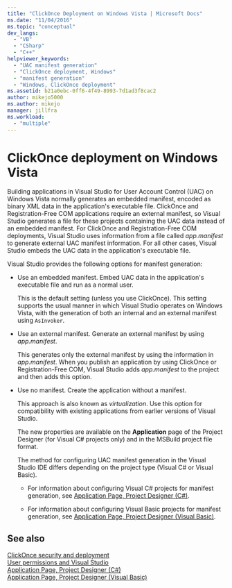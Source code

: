 ```yaml
---
title: "ClickOnce Deployment on Windows Vista | Microsoft Docs"
ms.date: "11/04/2016"
ms.topic: "conceptual"
dev_langs: 
  - "VB"
  - "CSharp"
  - "C++"
helpviewer_keywords: 
  - "UAC manifest generation"
  - "ClickOnce deployment, Windows"
  - "manifest generation"
  - "Windows, ClickOnce deployment"
ms.assetid: b21a0ebc-0ff6-4f49-8993-7d1ad3f8cac2
author: mikejo5000
ms.author: mikejo
manager: jillfra
ms.workload: 
  - "multiple"
---
```

# ClickOnce deployment on Windows Vista

Building applications in Visual Studio for User Account Control (UAC) on Windows Vista normally generates an embedded manifest, encoded as binary XML data in the application's executable file.  ClickOnce and Registration-Free COM applications require an external manifest, so Visual Studio generates a file for these  projects containing the UAC data instead of an embedded manifest. For ClickOnce and Registration-Free COM deployments, Visual Studio uses information from a file called *app.manifest* to generate external UAC manifest information. For all other cases, Visual Studio embeds the UAC data in the application's executable file. 

Visual Studio provides the following options for manifest generation:  
  
- Use an embedded manifest. Embed UAC data in the application's executable file and run as a normal user.  
  
   This is the default setting (unless you use ClickOnce). This setting supports the usual manner in which Visual Studio operates on Windows Vista, with the generation of both an internal and an external manifest using `AsInvoker`.  
  
- Use an external manifest. Generate an external manifest by using *app.manifest*.  
  
   This generates only the external manifest by using the information in *app.manifest*. When you publish an application by using ClickOnce or Registration-Free COM, Visual Studio adds *app.manifest* to the project and then adds this option.  
  
- Use no manifest. Create the application without a manifest.  
  
   This approach is also known as *virtualization*. Use this option for compatibility with existing applications from earlier versions of Visual Studio.  
  
  The new properties are available on the **Application** page of the Project Designer (for Visual C# projects only) and in the MSBuild project file format.  
  
  The method for configuring UAC manifest generation in the Visual Studio IDE differs depending on the project type (Visual C# or Visual Basic).  
  
  * For information about configuring Visual C# projects for manifest generation, see [Application Page, Project Designer (C#)](../ide/reference/application-page-project-designer-csharp.md).  
  
  * For information about configuring Visual Basic projects for manifest generation, see [Application Page, Project Designer (Visual Basic)](../ide/reference/application-page-project-designer-visual-basic.md).  
  
## See also  
 [ClickOnce security and deployment](../deployment/clickonce-security-and-deployment.md)   
 [User permissions and Visual Studio](https://msdn.microsoft.com/library/d5c55084-1e7b-4b61-b478-137db01c0fc0)   
 [Application Page, Project Designer (C#)](../ide/reference/application-page-project-designer-csharp.md)   
 [Application Page, Project Designer (Visual Basic)](../ide/reference/application-page-project-designer-visual-basic.md)